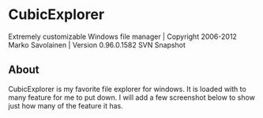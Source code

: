# CubicExplorer
Extremely customizable Windows file manager | Copyright 2006-2012 Marko Savolainen | Version 0.96.0.1582 SVN Snapshot

## About
CubicExplorer is my favorite file explorer for windows. It is loaded with to many feature for me to put down.
I will add a few screenshot below to show just how many of the feature it has.

